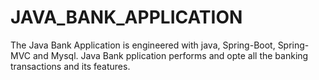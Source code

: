 # JAVA_BANK_APPLICATION
The Java Bank Application is engineered with java, Spring-Boot, Spring-MVC and Mysql. Java Bank pplication performs and opte all the banking transactions and its features.
